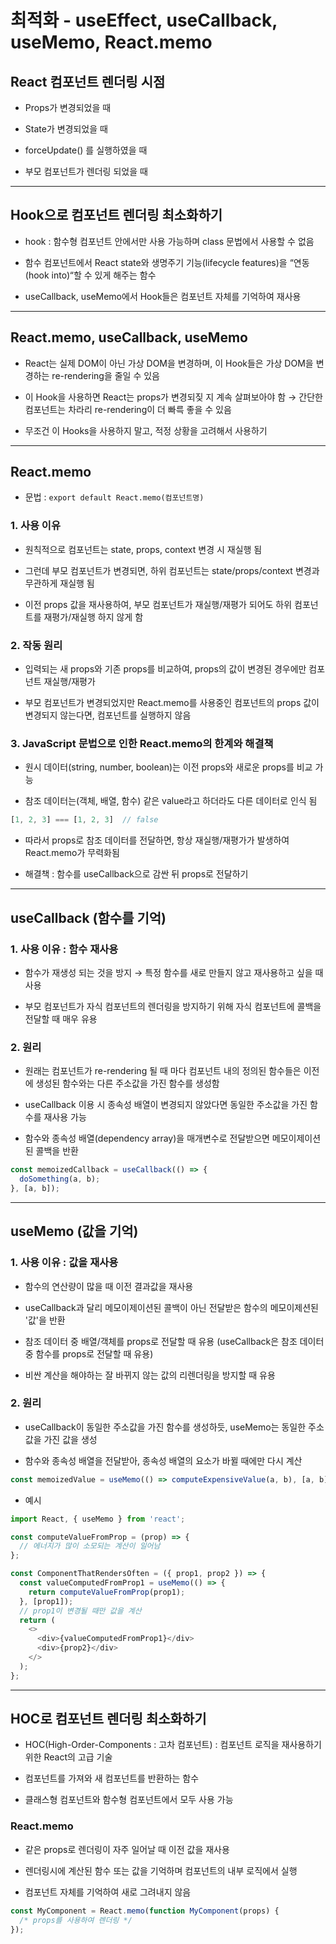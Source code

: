 # 최적화 - useEffect, useCallback, useMemo, React.memo

## React 컴포넌트 렌더링 시점

- Props가 변경되었을 때

- State가 변경되었을 때

- forceUpdate() 를 실행하였을 때

- 부모 컴포넌트가 렌더링 되었을 때

---

## Hook으로 컴포넌트 렌더링 최소화하기

- hook : 함수형 컴포넌트 안에서만 사용 가능하며 class 문법에서 사용할 수 없음

- 함수 컴포넌트에서 React state와 생명주기 기능(lifecycle features)을 “연동(hook into)“할 수 있게 해주는 함수

- useCallback, useMemo에서 Hook들은 컴포넌트 자체를 기억하여 재사용

---

## React.memo, useCallback, useMemo

- React는 실제 DOM이 아닌 가상 DOM을 변경하며, 이 Hook들은 가상 DOM을 변경하는 re-rendering을 줄일 수 있음

- 이 Hook을 사용하면 React는 props가 변경되짖 지 계속 살펴보아야 함 → 간단한 컴포넌트는 차라리 re-rendering이 더 빠륵 좋을 수 있음

- 무조건 이 Hooks을 사용하지 말고, 적정 상황을 고려해서 사용하기

***

## React.memo
- 문법 : ```export default React.memo(컴포넌트명)```

### 1. 사용 이유
- 원칙적으로 컴포넌트는 state, props, context 변경 시 재실행 됨

- 그런데 부모 컴포넌트가 변경되면, 하위 컴포넌트는 state/props/context 변경과 무관하게 재실행 됨

- 이전 props 값을 재사용하여, 부모 컴포넌트가 재실행/재평가 되어도 하위 컴포넌트를 재평가/재실행 하지 않게 함

### 2. 작동 원리

- 입력되는 새 props와 기존 props를 비교하여, props의 값이 변경된 경우에만 컴포넌트 재실행/재평가

- 부모 컴포넌트가 변경되었지만 React.memo를 사용중인 컴포넌트의 props 값이 변경되지 않는다면, 컴포넌트를 실행하지 않음

### 3. JavaScript 문법으로 인한 React.memo의 한계와 해결책
- 원시 데이터(string, number, boolean)는 이전 props와 새로운 props를 비교 가능

- 참조 데이터는(객체, 배열, 함수) 같은 value라고 하더라도 다른 데이터로 인식 됨
```js
[1, 2, 3] === [1, 2, 3]  // false
```

- 따라서 props로 참조 데이터를 전달하면, 항상 재실행/재평가가 발생하여 React.memo가 무력화됨

- 해결책 : 함수를 useCallback으로 감싼 뒤 props로 전달하기

***

## useCallback (함수를 기억)

### 1. 사용 이유 : 함수 재사용

- 함수가 재생성 되는 것을 방지 → 특정 함수를 새로 만들지 않고 재사용하고 싶을 때 사용

- 부모 컴포넌트가 자식 컴포넌트의 렌더링을 방지하기 위해 자식 컴포넌트에 콜백을 전달할 때 매우 유용

### 2. 원리
- 원래는 컴포넌트가 re-rendering 될 때 마다 컴포넌트 내의 정의된 함수들은 이전에 생성된 함수와는 다른 주소값을 가진 함수를 생성함

- useCallback 이용 시 종속성 배열이 변경되지 않았다면 동일한 주소값을 가진 함수를 재사용 가능

- 함수와 종속성 배열(dependency array)을 매개변수로 전달받으면 메모이제이션된 콜백을 반환


```js
const memoizedCallback = useCallback(() => {
  doSomething(a, b);
}, [a, b]);
```

***

## useMemo (값을 기억)

### 1. 사용 이유 : 값을 재사용
- 함수의 연산량이 많을 때 이전 결과값을 재사용

- useCallback과 달리 메모이제이션된 콜백이 아닌 전달받은 함수의 메모이제션된 '값'을 반환

- 참조 데이터 중 배열/객체를 props로 전달할 때 유용 (useCallback은 참조 데이터 중 함수를 props로 전달할 때 유용)

- 비싼 계산을 해야하는 잘 바뀌지 않는 값의 리렌더링을 방지할 때 유용

### 2. 원리
- useCallback이 동일한 주소값을 가진 함수를 생성하듯, useMemo는 동일한 주소값을 가진 값을 생성

- 함수와 종속성 배열을 전달받아, 종속성 배열의 요소가 바뀔 때에만 다시 계산


```js
const memoizedValue = useMemo(() => computeExpensiveValue(a, b), [a, b]);
```

- 예시

```js
import React, { useMemo } from 'react';

const computeValueFromProp = (prop) => {
  // 에너지가 많이 소모되는 계산이 일어남
};

const ComponentThatRendersOften = ({ prop1, prop2 }) => {
  const valueComputedFromProp1 = useMemo(() => {
    return computeValueFromProp(prop1);
  }, [prop1]);
  // prop1이 변경될 때만 값을 계산
  return (
    <>
      <div>{valueComputedFromProp1}</div>
      <div>{prop2}</div>
    </>
  );
};
```

---

## HOC로 컴포넌트 렌더링 최소화하기

- HOC(High-Order-Components : 고차 컴포넌트) : 컴포넌트 로직을 재사용하기 위한 React의 고급 기술

- 컴포넌트를 가져와 새 컴포넌트를 반환하는 함수

- 클래스형 컴포넌트와 함수형 컴포넌트에서 모두 사용 가능

### React.memo

- 같은 props로 렌더링이 자주 일어날 때 이전 값을 재사용

- 렌더링시에 계산된 함수 또는 값을 기억하며 컴포넌트의 내부 로직에서 실행

- 컴포넌트 자체를 기억하여 새로 그려내지 않음

```js
const MyComponent = React.memo(function MyComponent(props) {
  /* props를 사용하여 렌더링 */
});
```
